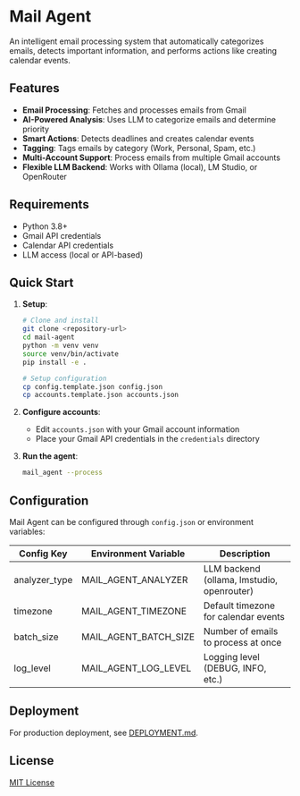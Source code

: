# Mail Agent

An intelligent email processing system that automatically categorizes emails, detects important information, and performs actions like creating calendar events.

## Features

- **Email Processing**: Fetches and processes emails from Gmail
- **AI-Powered Analysis**: Uses LLM to categorize emails and determine priority
- **Smart Actions**: Detects deadlines and creates calendar events
- **Tagging**: Tags emails by category (Work, Personal, Spam, etc.)
- **Multi-Account Support**: Process emails from multiple Gmail accounts
- **Flexible LLM Backend**: Works with Ollama (local), LM Studio, or OpenRouter

## Requirements

- Python 3.8+
- Gmail API credentials
- Calendar API credentials
- LLM access (local or API-based)

## Quick Start

1. **Setup**:

   ```bash
   # Clone and install
   git clone <repository-url>
   cd mail-agent
   python -m venv venv
   source venv/bin/activate
   pip install -e .

   # Setup configuration
   cp config.template.json config.json
   cp accounts.template.json accounts.json
   ```

2. **Configure accounts**:

   - Edit `accounts.json` with your Gmail account information
   - Place your Gmail API credentials in the `credentials` directory

3. **Run the agent**:
   ```bash
   mail_agent --process
   ```

## Configuration

Mail Agent can be configured through `config.json` or environment variables:

| Config Key    | Environment Variable  | Description                                |
| ------------- | --------------------- | ------------------------------------------ |
| analyzer_type | MAIL_AGENT_ANALYZER   | LLM backend (ollama, lmstudio, openrouter) |
| timezone      | MAIL_AGENT_TIMEZONE   | Default timezone for calendar events       |
| batch_size    | MAIL_AGENT_BATCH_SIZE | Number of emails to process at once        |
| log_level     | MAIL_AGENT_LOG_LEVEL  | Logging level (DEBUG, INFO, etc.)          |

## Deployment

For production deployment, see [DEPLOYMENT.md](DEPLOYMENT.md).

## License

[MIT License](LICENSE)
